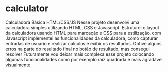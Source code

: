 # calculator
Calculadora Básica HTML/CSS/JS
Nesse projeto desenvolvi uma calculadora simples utilizando HTML, CSS e Javascript.
Estruturei o layout da calculadora usando HTML para marcação e CSS para a estilização, com Javascript implementei as funcionalidades da calculadora, como capturar entradas de usuário e realizar cálculos e exibir os resultados.
Obtive alguns erros na parte do resultado final no botão de resultado, mas consegui resolver
Futuramente vou deixar mais complexa esse projeto colocando algumas funcionalidades como por exemplo raiz quadrada e mais agradável visualmente. 
